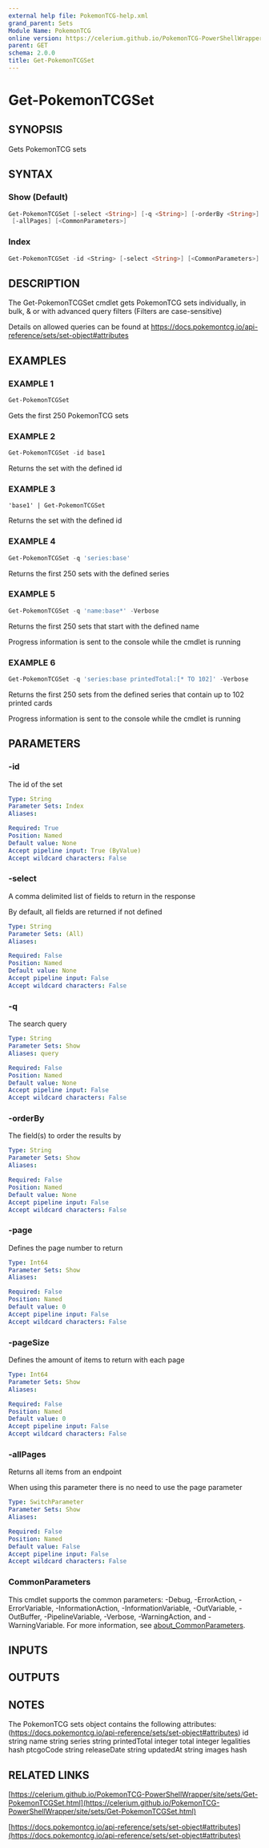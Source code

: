 ```yaml
---
external help file: PokemonTCG-help.xml
grand_parent: Sets
Module Name: PokemonTCG
online version: https://celerium.github.io/PokemonTCG-PowerShellWrapper/site/Sets/Get-PokemonTCGSet.html
parent: GET
schema: 2.0.0
title: Get-PokemonTCGSet
---
```


# Get-PokemonTCGSet

## SYNOPSIS
Gets PokemonTCG sets

## SYNTAX

### Show (Default)
```powershell
Get-PokemonTCGSet [-select <String>] [-q <String>] [-orderBy <String>] [-page <Int64>] [-pageSize <Int64>]
 [-allPages] [<CommonParameters>]
```

### Index
```powershell
Get-PokemonTCGSet -id <String> [-select <String>] [<CommonParameters>]
```

## DESCRIPTION
The Get-PokemonTCGSet cmdlet gets PokemonTCG sets individually, in bulk,
& or with advanced query filters (Filters are case-sensitive)

Details on allowed queries can be found at
https://docs.pokemontcg.io/api-reference/sets/set-object#attributes

## EXAMPLES

### EXAMPLE 1
```powershell
Get-PokemonTCGSet
```

Gets the first 250 PokemonTCG sets

### EXAMPLE 2
```powershell
Get-PokemonTCGSet -id base1
```

Returns the set with the defined id

### EXAMPLE 3
```
'base1' | Get-PokemonTCGSet
```

Returns the set with the defined id

### EXAMPLE 4
```powershell
Get-PokemonTCGSet -q 'series:base'
```

Returns the first 250 sets with the defined series

### EXAMPLE 5
```powershell
Get-PokemonTCGSet -q 'name:base*' -Verbose
```

Returns the first 250 sets that start with the defined name

Progress information is sent to the console while the cmdlet is running

### EXAMPLE 6
```powershell
Get-PokemonTCGSet -q 'series:base printedTotal:[* TO 102]' -Verbose
```

Returns the first 250 sets from the defined series that contain up to 102 printed cards

Progress information is sent to the console while the cmdlet is running

## PARAMETERS

### -id
The id of the set

```yaml
Type: String
Parameter Sets: Index
Aliases:

Required: True
Position: Named
Default value: None
Accept pipeline input: True (ByValue)
Accept wildcard characters: False
```

### -select
A comma delimited list of fields to return in the response

By default, all fields are returned if not defined

```yaml
Type: String
Parameter Sets: (All)
Aliases:

Required: False
Position: Named
Default value: None
Accept pipeline input: False
Accept wildcard characters: False
```

### -q
The search query

```yaml
Type: String
Parameter Sets: Show
Aliases: query

Required: False
Position: Named
Default value: None
Accept pipeline input: False
Accept wildcard characters: False
```

### -orderBy
The field(s) to order the results by

```yaml
Type: String
Parameter Sets: Show
Aliases:

Required: False
Position: Named
Default value: None
Accept pipeline input: False
Accept wildcard characters: False
```

### -page
Defines the page number to return

```yaml
Type: Int64
Parameter Sets: Show
Aliases:

Required: False
Position: Named
Default value: 0
Accept pipeline input: False
Accept wildcard characters: False
```

### -pageSize
Defines the amount of items to return with each page

```yaml
Type: Int64
Parameter Sets: Show
Aliases:

Required: False
Position: Named
Default value: 0
Accept pipeline input: False
Accept wildcard characters: False
```

### -allPages
Returns all items from an endpoint

When using this parameter there is no need to use the page parameter

```yaml
Type: SwitchParameter
Parameter Sets: Show
Aliases:

Required: False
Position: Named
Default value: False
Accept pipeline input: False
Accept wildcard characters: False
```

### CommonParameters
This cmdlet supports the common parameters: -Debug, -ErrorAction, -ErrorVariable, -InformationAction, -InformationVariable, -OutVariable, -OutBuffer, -PipelineVariable, -Verbose, -WarningAction, and -WarningVariable. For more information, see [about_CommonParameters](http://go.microsoft.com/fwlink/?LinkID=113216).

## INPUTS

## OUTPUTS

## NOTES
The PokemonTCG sets object contains the following attributes: (https://docs.pokemontcg.io/api-reference/sets/set-object#attributes)
id string
name string
series string
printedTotal integer
total integer
legalities hash
ptcgoCode string
releaseDate string
updatedAt string
images hash

## RELATED LINKS

[https://celerium.github.io/PokemonTCG-PowerShellWrapper/site/sets/Get-PokemonTCGSet.html](https://celerium.github.io/PokemonTCG-PowerShellWrapper/site/sets/Get-PokemonTCGSet.html)

[https://docs.pokemontcg.io/api-reference/sets/set-object#attributes](https://docs.pokemontcg.io/api-reference/sets/set-object#attributes)

